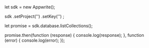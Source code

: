 let sdk = new Appwrite();

sdk
    .setProject('')
    .setKey('')
;

let promise = sdk.database.listCollections();

promise.then(function (response) {
    console.log(response);
}, function (error) {
    console.log(error);
});